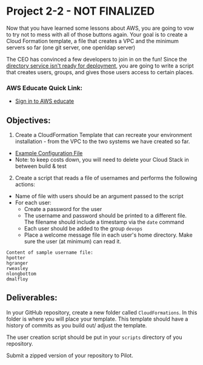 # Project 2-2 - NOT FINALIZED

Now that you have learned some lessons about AWS, you are going to vow to try not to mess with all of those buttons again. Your goal is to create a Cloud Formation template, a file that creates a VPC and the minimum servers so far (one git server, one openldap server)

The CEO has convinced a few developers to join in on the fun! Since the [directory service isn't ready for deployment](../ExtraCredit/README.md), you are going to write a script that creates users, groups, and gives those users access to certain places.

### AWS Educate Quick Link:

- [Sign in to AWS educate](https://www.awseducate.com/signin/SiteLogin)

## Objectives:

1. Create a CloudFormation Template that can recreate your environment installation - from the VPC to the two systems we have created so far.

- [Example Configuration File](https://github.com/mkijowski/aws-cf-templates/blob/master/course-templates/ceg3400.yml)
- Note: to keep costs down, you will need to delete your Cloud Stack in between build & test

2. Create a script that reads a file of usernames and performs the following actions:

- Name of file with users should be an argument passed to the script
- For each user:
  - Create a password for the user
  - The username and password should be printed to a different file. The filename should include a timestamp via the `date` command
  - Each user should be added to the group `devops`
  - Place a welcome message file in each user's home directory. Make sure the user (at minimum) can read it.

```
Content of sample username file:
hpotter
hgranger
rweasley
nlongbottom
dmalfloy
```

## Deliverables:

In your GitHub repository, create a new folder called `CloudFormations`. In this folder is where you will place your template. This template should have a history of commits as you build out/ adjust the template.

The user creation script should be put in your `scripts` directory of you repository.

Submit a zipped version of your repository to Pilot.
